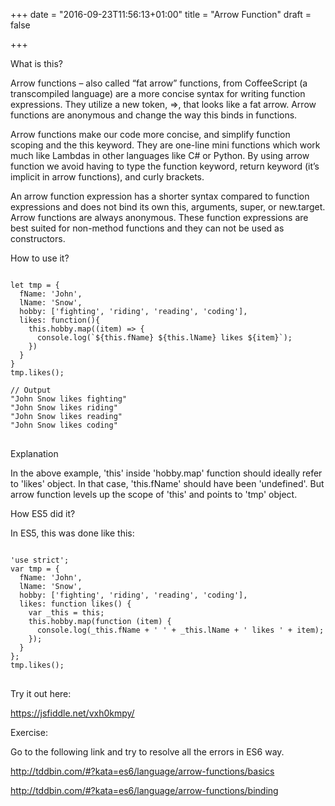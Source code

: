 +++
date = "2016-09-23T11:56:13+01:00"
title = "Arrow Function"
draft = false

+++
<link rel="stylesheet" href="//cdnjs.cloudflare.com/ajax/libs/highlight.js/9.6.0/styles/androidstudio.min.css">
<script src="//cdnjs.cloudflare.com/ajax/libs/highlight.js/9.6.0/highlight.min.js"></script>
<script>hljs.initHighlightingOnLoad();</script>

<p class='custom-heading'>What is this?</p>

Arrow functions – also called <highlight>“fat arrow”</highlight> functions, from CoffeeScript (a transcompiled language) are a more concise syntax for writing function expressions. They utilize a new token, <highlight>=></highlight>, that looks like a fat arrow. Arrow functions are anonymous and change the way this binds in functions.

Arrow functions make our code more concise, and simplify function scoping and the this keyword. They are one-line mini functions which work much like Lambdas in other languages like C# or Python. By using arrow function we avoid having to type the function keyword, return keyword (it’s implicit in arrow functions), and curly brackets.

An arrow function expression has a shorter syntax compared to function expressions and does not bind its own <highlight>this</highlight>, <highlight>arguments</highlight>, <highlight>super</highlight>, or <highlight>new.target</highlight>. Arrow functions are always anonymous. These function expressions are best suited for non-method functions and they can not be used as constructors.

<p class='custom-heading'>How to use it?</p>

<pre>
<code class="language-javascript">
let tmp = {
  fName: 'John',
  lName: 'Snow',
  hobby: ['fighting', 'riding', 'reading', 'coding'],
  likes: function(){
    this.hobby.map((item) => {
      console.log(`${this.fName} ${this.lName} likes ${item}`);
    })
  }
}
tmp.likes();

// Output
"John Snow likes fighting"
"John Snow likes riding"
"John Snow likes reading"
"John Snow likes coding"
</code>
</pre>

<p class='custom-heading'>Explanation</p>

In the above example, 'this' inside 'hobby.map' function should ideally refer to 'likes' object. In that case, 'this.fName'
should have been 'undefined'. But arrow function levels up the scope of 'this' and points to 'tmp' object.

<p class='custom-heading'>How ES5 did it?</p>

In ES5, this was done like this:

<pre>
<code class="language-javascript">
'use strict';
var tmp = {
  fName: 'John',
  lName: 'Snow',
  hobby: ['fighting', 'riding', 'reading', 'coding'],
  likes: function likes() {
    var _this = this;
    this.hobby.map(function (item) {
      console.log(_this.fName + ' ' + _this.lName + ' likes ' + item);
    });
  }
};
tmp.likes();
</code>
</pre>

<p class='custom-heading'>Try it out here:</p>

https://jsfiddle.net/vxh0kmpy/

<p class='custom-heading'>Exercise:</p>

Go to the following link and try to resolve all the errors in ES6 way.

http://tddbin.com/#?kata=es6/language/arrow-functions/basics

http://tddbin.com/#?kata=es6/language/arrow-functions/binding
